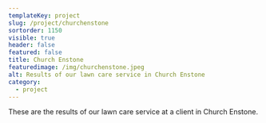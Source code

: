 ```yaml
---
templateKey: project
slug: /project/churchenstone
sortorder: 1150
visible: true
header: false
featured: false
title: Church Enstone
featuredimage: /img/churchenstone.jpeg
alt: Results of our lawn care service in Church Enstone
category:
  - project
---
```


These are the results of our lawn care service at a client in Church Enstone.
